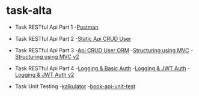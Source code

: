 # task-alta

* Task RESTful Api Part 1
  -[Postman](https://github.com/tegarap/task-alta/tree/main/StaticCRUD/postman_collect)

* Task RESTful Api Part 2
  -[Static Api CRUD User](https://github.com/tegarap/task-alta/tree/main/StaticCRUD)

* Task RESTful Api Part 3
  -[Api CRUD User ORM](https://github.com/tegarap/task-alta/tree/main/CRUDDatabase)
  -[Structuring using MVC](https://github.com/tegarap/task-alta/tree/main/book-api-mvc)
  -[Structuring using MVC v2](https://github.com/tegarap/task-alta/tree/main/book-api-new-structure-coba)


* Task RESTful Api Part 4
  -[Logging & Basic Auth](https://github.com/tegarap/task-alta/tree/main/book-api-mvc-basic-auth)
  -[Logging & JWT Auth](https://github.com/tegarap/task-alta/tree/main/book-api-mvc-jwt)
  -[Logging & JWT Auth v2](https://github.com/tegarap/task-alta/tree/main/bookstore-api)

* Task Unit Testing
  -[kalkulator](https://github.com/tegarap/task-alta/tree/main/kalkulator)
  -[book-api-unit-test](https://github.com/tegarap/task-alta/tree/main/book-api-with-unit-test)
